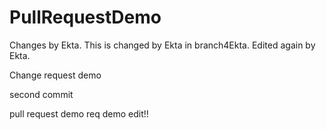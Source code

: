 # PullRequestDemo
Changes by Ekta.
This is changed by Ekta in branch4Ekta.
Edited again by Ekta.


Change request demo

second commit


pull request demo
req demo
edit!!
